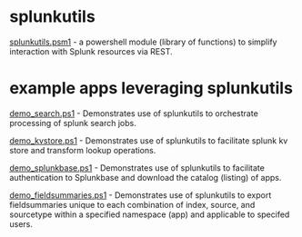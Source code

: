 # splunkutils

[splunkutils.psm1](https://github.com/dstaulcu/splunkutils/blob/main/splunkutils.psm1/) - a powershell module (library of functions) to simplify interaction with Splunk resources via REST.

# example apps leveraging splunkutils

[demo_search.ps1](https://github.com/dstaulcu/splunkutils/blob/main/demo_search.ps1/) - Demonstrates use of splunkutils to orchestrate processing of splunk search jobs.

[demo_kvstore.ps1](https://github.com/dstaulcu/splunkutils/blob/main/demo_kvstore.ps1/) - Demonstrates use of splunkutils to facilitate splunk kv store and transform lookup operations.

[demo_splunkbase.ps1](https://github.com/dstaulcu/splunkutils/blob/main/demo_splunkbase.ps1/) - Demonstrates use of splunkutils to facilitate authentication to Splunkbase and download the catalog (listing) of apps.

[demo_fieldsummaries.ps1](https://github.com/dstaulcu/splunkutils/blob/main/demo_fieldsummaries.ps1/) - Demonstrates use of splunkutils to export fieldsummaries unique to each combination of index, source, and sourcetype within a specified namespace (app) and applicable to specifed users.
